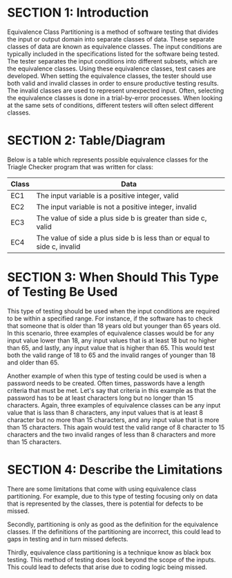 # SECTION 1: Introduction

Equivalence Class Partitioning is a method of software testing that divides the input or output domain into separate classes of data. These separate classes of data are known as equivalence classes. The input conditions are typically included in the specifications listed for the software being tested. The tester separates the input conditions into different subsets, which are the equivalence classes. Using these equivalence classes, test cases are developed. When setting the equivalence classes, the tester should use both valid and invalid classes in order to ensure productive testing results. The invalid classes are used to represent unexpected input. Often, selecting the equivalence classes is done in a trial-by-error processes. When looking at the same sets of conditions, different testers will often select different classes. 

# SECTION 2: Table/Diagram

Below is a table which represents possible equivalence classes for the Triagle Checker program that was written for class:

| Class | Data |
| ---------- | ---------- |
| EC1 | The input variable is a positive integer, valid |
| EC2 | The input variable is not a positive integer, invalid |
| EC3 | The value of side a plus side b is greater than side c, valid |
| EC4 | The value of side a plus side b is less than or equal to side c, invalid |

# SECTION 3: When Should This Type of Testing Be Used

This type of testing should be used when the input conditions are required to be within a specified range. For instance, if the software has to check that someone that is older than 18 years old but younger than 65 years old. In this scenario, three examples of equivalence classes would be for any input value lower than 18, any input values that is at least 18 but no higher than 65, and lastly, any input value that is higher than 65. This would test both the valid range of 18 to 65 and the invalid ranges of younger than 18 and older than 65. 

Another example of when this type of testing could be used is when a password needs to be created. Often times, passwords have a length criteria that must be met. Let's say that criteria in this example as that the password has to be at least characters long but no longer than 15 characters. Again, three examples of equivalence classes can be any input value that is lass than 8 characters, any input values that is at least 8 character but no more than 15 characters, and any input value that is more than 15 characters. This again would test the valid range of 8 character to 15 characters and the two invalid ranges of less than 8 characters and more than 15 characters.

# SECTION 4: Describe the Limitations

There are some limitations that come with using equivalence class partitioning. For example, due to this type of testing focusing only on data that is represented by the classes, there is potential for defects to be missed.

Secondly, partitioning is only as good as the definition for the equivalence classes. If the definitions of the partitioning are incorrect, this could lead to gaps in testing and in turn missed defects.

Thirdly, equivalence class partitioning is a technique know as black box testing. This method of testing does look beyond the scope of the inputs. This could lead to defects that arise due to coding logic being missed.